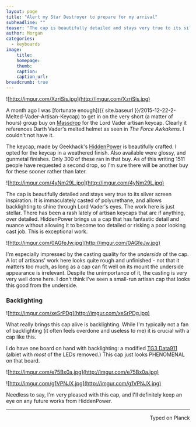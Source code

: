 ```yaml
---
layout: page
title: "Alert my Star Destroyer to prepare for my arrival"
subheadline: ""
teaser: "The cap is beautifully detailed and stays very true to its silver screen inspiration. It is immaculately casted of polyurethane, and allows backlighting to shine through Lord Vader's eyes. The work here is just stellar. There has been a rash lately of artisan keycaps that are if anything, over detailed. HiddenPower brings us a cap that has fantastic detail and nuance without allowing it to become too detailed or risking a poor looking cast job. This is exceptional work."
author: Morgan
categories:
  - keyboards
image:
    title:
    homepage:
    thumb:
    caption:
    caption_url:
breadcrumb: true
---
```


![http://imgur.com/XzriSis.jpg](http://imgur.com/XzriSis.jpg)  

A month ago I was [fortunate enough]({{ site.baseurl }}/2015-12-22-2-Melted-Vader-Artisan-Keycap) to get in on the very short (a matter of hours) group buy on [Massdrop](https://www.massdrop.com/buy/darth-vader-artisan-keycap/?mode=guest_open) for the Lord Vader artisan keycap. Clearly it references Darth Vader's melted helmet as seen in _The Force Awkakens_. I couldn't not have it.

The keycap, made by Geekhack's [HiddenPower](https://geekhack.org/index.php?topic=70558.0) is beautifully crafted. I opted for the keycap in a weathered finish. Also available were glossy, and gunmetal finishes. Only 300 of these ran in that buy. As of this writing 1511 people have requested a second drop, so I'm sure there will be another buy for these sooner rather than later.

![http://imgur.com/4yNm29L.jpg](http://imgur.com/4yNm29L.jpg)

The cap is beautifully detailed and stays very true to its silver screen inspiration. It is immaculately casted of polyurethane, and allows backlighting to shine through Lord Vader's eyes. The work here is just stellar. There has been a rash lately of artisan keycaps that are if anything, _over_ detailed. HiddenPower brings us a cap that has fantastic detail and nuance without allowing it to become too detailed or risking a poor looking cast job. This is exceptional work.

![http://imgur.com/0AGfeJw.jpg](http://imgur.com/0AGfeJw.jpg)

I'm especially impressed by the casting quality for the _underside_ of the cap. A lot of artisans' work here looks quite rough and unfinished - not that it matters too much, as long as a cap can fit well on its mount the underside appearance is irrelevant. Despite the unimportance of it, the casting is very very well done here. I don't think I've seen a small-run artisan cap that looks this good from the underside.

### Backlighting

![http://imgur.com/xeSrPDg](http://imgur.com/xeSrPDg.jpg)

What really brings this cap alive is backlighting. While I'm typically not a fan of backlighting (it often feels overdone and useless to me) it is crucial with a cap like this.

I do have one board on hand with backlighting: a modified [TG3 Data911](https://geekhack.org/index.php?topic=20454.0) (albiet with _most_ of the LEDs removed.) This cap just looks PHENOMENAL on that board.

![http://imgur.com/e75Bx0a.jpg](http://imgur.com/e75Bx0a.jpg)

![http://imgur.com/g1VPNJX.jpg](http://imgur.com/g1VPNJX.jpg)

Needless to say, I'm very pleased with this cap, and I'll definitely keep an eye on any future works from HiddenPower.

 ---
<p align="right">Typed on Planck</p>
